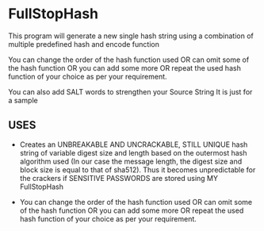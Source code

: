 # FullStopHash
This program will generate a new single hash string using a combination of multiple predefined hash and encode function

You can change the order of the hash function used OR can omit some of the hash function OR you can add some more OR repeat the used hash function of your choice as per your requirement.

You can also add SALT words to strengthen your Source String
It is just for a sample

## USES

* Creates an UNBREAKABLE AND UNCRACKABLE, STILL UNIQUE hash string of variable digest size and length based on the outermost hash algorithm used (In our case the message length, the digest size and block size is equal to that of sha512). Thus it becomes unpredictable for the crackers if SENSITIVE PASSWORDS are stored using MY FullStopHash

* You can change the order of the hash function used OR can omit some of the hash function OR you can add some more OR repeat the used hash function of your choice as per your requirement.
